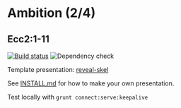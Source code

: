 # Ambition (2/4)
## Ecc2:1-11

[![Build status](https://github.com/sermons/ambition/actions/workflows/build.yml/badge.svg)](https://github.com/sermons/ambition/actions/workflows/build.yml)
![Dependency check](https://img.shields.io/librariesio/github/sermons/ambition)

Template presentation: [reveal-skel](https://github.com/sermons/reveal-skel)

See [INSTALL.md](INSTALL.md)
for how to make your own presentation.

Test locally with `grunt connect:serve:keepalive`
